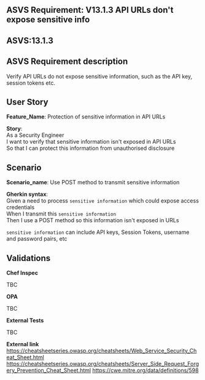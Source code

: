 ## ASVS Requirement: V13.1.3 API URLs don't expose sensitive info
## ASVS:13.1.3

## ASVS Requirement description
Verify API URLs do not expose sensitive information, such as the API key, session tokens etc.

## User Story
**Feature_Name**: Protection of sensitive information in API URLs

**Story**:\
As a Security Engineer\
I want to verify that sensitive information isn't exposed in API URLs\
So that I can protect this information from unauthorised disclosure

## Scenario
**Scenario_name**: Use POST method to transmit sensitive information

**Gherkin syntax**:\
Given a need to process `sensitive information` which could expose access credentials\
When I transmit this `sensitive information`\
Then I use a POST method so this information isn't exposed in URLs

`sensitive information` can include API keys, Session Tokens, username and password pairs, etc

## Validations

**Chef Inspec**

TBC

**OPA**

TBC

**External Tests**

TBC

**External link**\
https://cheatsheetseries.owasp.org/cheatsheets/Web_Service_Security_Cheat_Sheet.html
https://cheatsheetseries.owasp.org/cheatsheets/Server_Side_Request_Forgery_Prevention_Cheat_Sheet.html
https://cwe.mitre.org/data/definitions/598